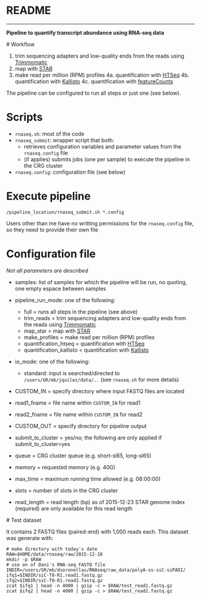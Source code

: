 # README
---------------------------------------------------------------------------------------------------

**Pipeline to quantify transcript abundance using RNA-seq data**


# Workflow

1. trim sequencing adapters and low-quality ends from the reads using [Trimmomatic](http://www.usadellab.org/cms/?page=trimmomatic)
2. map with [STAR](https://github.com/alexdobin/STAR)
3. make read per million (RPM) profiles
4a. quantification with [HTSeq](http://www-huber.embl.de/HTSeq/doc/overview.html)
4b. quantification with [Kallisto](http://pachterlab.github.io/kallisto/)
4c. quantification with [featureCounts](http://bioinf.wehi.edu.au/featureCounts/)

The pipeline can be configured to run all steps or just one (see below).


# Scripts

- `rnaseq.sh`: most of the code
- `rnaseq_submit`: wrapper script that both:
	- retrieves configuration variables and parameter values from the `rnaseq.config` file
	- (if applies) submits jobs (one per sample) to execute the pipeline in the CRG cluster
- `rnaseq.config`: configuration file (see below)


# Execute pipeline

```
/pipeline_location/rnaseq_submit.sh *.config
```

Users other than me have no writting permissions for the `rnaseq.config` file, so they need to provide their own file


# Configuration file

*Not all parameters are described*

- samples: list of samples for which the pipeline will be run, no quoting, one empty espace between samples

- pipeline_run_mode: one of the following:
	- full = runs all steps in the pipeline (see above)
	- trim_reads = trim sequencing adapters and low-quality ends from the reads using [Trimmomatic](http://www.usadellab.org/cms/?page=trimmomatic)
	- map_star = map with [STAR](https://github.com/alexdobin/STAR)
	- make_profiles = make read per million (RPM) profiles
	- quantification_htseq = quantification with [HTSeq](http://www-huber.embl.de/HTSeq/doc/overview.html)
	- quantification_kallisto = quantification with [Kallisto](http://pachterlab.github.io/kallisto/)

- io_mode: one of the following:
	- standard: input is searched/directed to `/users/GR/mb/jquilez/data/..` (see `rnaseq.sh` for more details)
- CUSTOM_IN	= specify directory where input FASTQ files are located
- read1_fname = file name within `CUSTOM_IN` for read1
- read2_fname = file name within `CUSTOM_IN` for read2
- CUSTOM_OUT = specify directory for pipeline output

- submit_to_cluster	= yes/no; the following are only applied if submit_to_cluster=yes
- queue	= CRG cluster queue (e.g. short-sl65, long-sl65)
- memory = requested memory (e.g. 40G)
- max_time = maximum running time allowed (e.g. 06:00:00)
- slots = number of slots in the CRG cluster

- read_length = read length (bp) as of 2015-12-23 STAR genome index (required) are only available for this read length


# Test dataset

It contains 2 FASTQ files (paired-end) with 1,000 reads each. This dataset was generate with:

```
# make directory with today's date
RAW=$HOME/data/rnaseq/raw/2015-12-18
mkdir -p $RAW
# use on of Dani's RNA-seq FASTQ file
INDIR=/users/GR/mb/dsoronellas/RNAseq/raw_data/polyA-ss-siC-siPADI/
ifq1=$INDIR/siC-T0-R1.read1.fastq.gz
ifq2=$INDIR/siC-T0-R1.read2.fastq.gz
zcat $ifq1 | head -n 4000 | gzip -c > $RAW/test_read1.fastq.gz
zcat $ifq2 | head -n 4000 | gzip -c > $RAW/test_read2.fastq.gz
```



